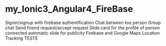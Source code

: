 # my_Ionic3_Angular4_FireBase
Signin/signup with firebase authentification
Chat between too person
Group chat
Send friend request/accept request
Slide card for the profile of person connected
automatic slide for publicity
 Firebase and Google Maps Location Tracking
 TESTE 
